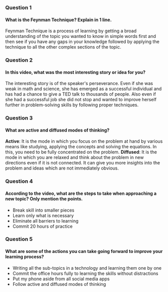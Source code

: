 ### Question 1
#### What is the Feynman Technique? Explain in 1 line.
Feynman Technique is a process of learning by getting a broad understanding of the topic you wanted to know in simple words first and then see if you have any gaps in your knowledge followed by applying the technique to all the other complex sections of the topic. 

### Question 2
#### In this video, what was the most interesting story or idea for you?
The interesting story is of the speaker's perseverance. Even if she was weak in math and science, she has emerged as a successful individual and has had a chance to give a TED talk to thousands of people. Also even if she had a successful job she did not stop and wanted to improve herself further in problem-solving skills by following proper techniques.


### Question 3
#### What are active and diffused modes of thinking?
**Active**: It is the mode in which you focus on the problem at hand by various means like studying, applying the concepts and solving the equations. In this, you need to be fully concentrated on the problem.
**Diffused**: It is the mode in which you are relaxed and think about the problem in new directions even if it is not connected. It can give you more insights into the problem and ideas which are not immediately obvious.

### Question 4
#### According to the video, what are the steps to take when approaching a new topic? Only mention the points.
- Break skill into smaller pieces
- Learn only what is necessary
- Eliminate all barriers to learning
- Commit 20 hours of practice

### Question 5
#### What are some of the actions you can take going forward to improve your learning process?
- Writing all the sub-topics in a technology and learning them one by one
- Commit the office hours fully to learning the skills without distractions
- Put my phone aside from all social media apps
- Follow active and diffused modes of thinking 

